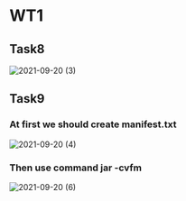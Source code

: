 # WT1

## Task8
![2021-09-20 (3)](https://user-images.githubusercontent.com/58667610/133986024-0324c36a-e5c8-439b-9912-fc6a8fd00cae.png)

## Task9
### At first we should create manifest.txt
![2021-09-20 (4)](https://user-images.githubusercontent.com/58667610/133986119-1a59437e-d4d6-4495-8b83-e128da63c24b.png)
### Then use command jar -cvfm
![2021-09-20 (6)](https://user-images.githubusercontent.com/58667610/133986244-7800ea79-c3a5-40a9-a268-e3565972151d.png)
